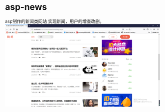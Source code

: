 # asp-news
asp制作的新闻类网站
实现新闻，用户的增查改删。
![Image](http://github.com/1229245270/asp-news/raw/master/images/1.png)
